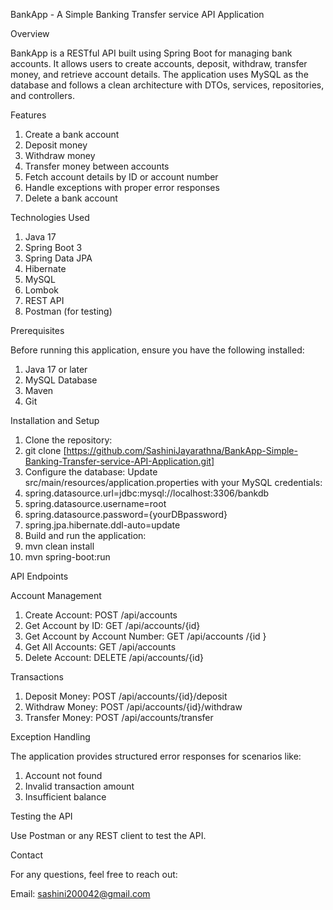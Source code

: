 BankApp - A Simple Banking Transfer service API Application

Overview

BankApp is a RESTful API built using Spring Boot for managing bank accounts. It allows users to create accounts, deposit, withdraw, transfer money, and retrieve account details. The application uses MySQL as the database and follows a clean architecture with DTOs, services, repositories, and controllers.

Features

1.	Create a bank account
2.	Deposit money
3.	Withdraw money
4.	Transfer money between accounts
5.	Fetch account details by ID or account number
6.	Handle exceptions with proper error responses
7.	Delete a bank account
   
Technologies Used

1.	Java 17
2.	Spring Boot 3
3.	Spring Data JPA
4.	Hibernate
5.	MySQL
6.	Lombok
7.	REST API
8.	Postman (for testing)

Prerequisites

Before running this application, ensure you have the following installed:

1.	Java 17 or later
2.	MySQL Database
3.	Maven
4.	Git

Installation and Setup

1.	Clone the repository:
2.	git clone [https://github.com/SashiniJayarathna/BankApp-Simple-Banking-Transfer-service-API-Application.git]
4.	Configure the database: Update src/main/resources/application.properties with your MySQL credentials:
5.	spring.datasource.url=jdbc:mysql://localhost:3306/bankdb
6.	spring.datasource.username=root
7.	spring.datasource.password={yourDBpassword}
8.	spring.jpa.hibernate.ddl-auto=update
9.	Build and run the application:
10.	mvn clean install
11.	mvn spring-boot:run

API Endpoints

Account Management

1.	Create Account: POST /api/accounts
2.	Get Account by ID: GET /api/accounts/{id}
3.	Get Account by Account Number: GET /api/accounts /{id }
4.	Get All Accounts: GET /api/accounts
5.	Delete Account: DELETE /api/accounts/{id}

Transactions

1.	Deposit Money: POST /api/accounts/{id}/deposit
2.	Withdraw Money: POST /api/accounts/{id}/withdraw
3.	Transfer Money: POST /api/accounts/transfer

Exception Handling

The application provides structured error responses for scenarios like:

1.	Account not found
2.	Invalid transaction amount
3.	Insufficient balance

Testing the API

Use Postman or any REST client to test the API. 

Contact

For any questions, feel free to reach out:

Email: sashini200042@gmail.com 

